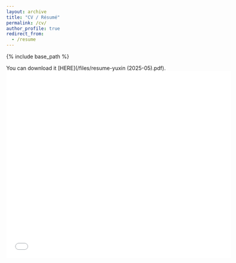```yaml
---
layout: archive
title: "CV / Résumé"
permalink: /cv/
author_profile: true
redirect_from:
  - /resume
---
```


{% include base_path %}

You can download it [HERE](/files/resume-yuxin (2025-05).pdf).
<embed src="/files/resume-yuxin (2025-05).pdf" width="600px" height="500px" />
